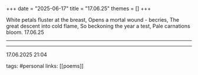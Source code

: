 +++
date = "2025-06-17"
title = "17.06.25"
themes = []
+++

White petals fluster at the breast,
Opens a mortal wound - becries,
The great descent into cold flame,
So beckoning the year a test,
Pale carnations bloom.
17.06.25

---



---

17.06.2025 21:04

tags: #personal
links: [[poems]]
